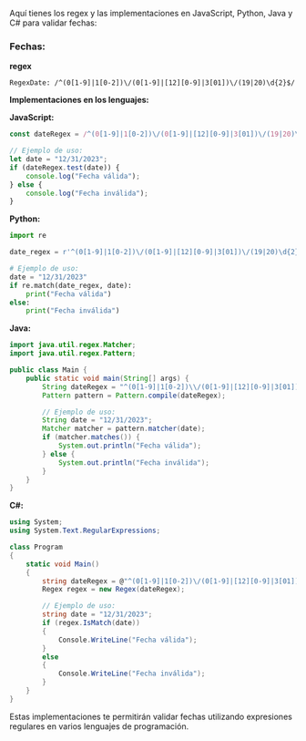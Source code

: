 Aquí tienes los regex y las implementaciones en JavaScript, Python, Java y C# para validar fechas:

### Fechas:

**regex**
```regex
RegexDate: /^(0[1-9]|1[0-2])\/(0[1-9]|[12][0-9]|3[01])\/(19|20)\d{2}$/
```

**Implementaciones en los lenguajes:**

**JavaScript:**
```javascript
const dateRegex = /^(0[1-9]|1[0-2])\/(0[1-9]|[12][0-9]|3[01])\/(19|20)\d{2}$/;

// Ejemplo de uso:
let date = "12/31/2023";
if (dateRegex.test(date)) {
    console.log("Fecha válida");
} else {
    console.log("Fecha inválida");
}
```

**Python:**
```python
import re

date_regex = r'^(0[1-9]|1[0-2])\/(0[1-9]|[12][0-9]|3[01])\/(19|20)\d{2}$'

# Ejemplo de uso:
date = "12/31/2023"
if re.match(date_regex, date):
    print("Fecha válida")
else:
    print("Fecha inválida")
```

**Java:**
```java
import java.util.regex.Matcher;
import java.util.regex.Pattern;

public class Main {
    public static void main(String[] args) {
        String dateRegex = "^(0[1-9]|1[0-2])\\/(0[1-9]|[12][0-9]|3[01])\\/(19|20)\\d{2}$";
        Pattern pattern = Pattern.compile(dateRegex);

        // Ejemplo de uso:
        String date = "12/31/2023";
        Matcher matcher = pattern.matcher(date);
        if (matcher.matches()) {
            System.out.println("Fecha válida");
        } else {
            System.out.println("Fecha inválida");
        }
    }
}
```

**C#:**
```csharp
using System;
using System.Text.RegularExpressions;

class Program
{
    static void Main()
    {
        string dateRegex = @"^(0[1-9]|1[0-2])\/(0[1-9]|[12][0-9]|3[01])\/(19|20)\d{2}$";
        Regex regex = new Regex(dateRegex);

        // Ejemplo de uso:
        string date = "12/31/2023";
        if (regex.IsMatch(date))
        {
            Console.WriteLine("Fecha válida");
        }
        else
        {
            Console.WriteLine("Fecha inválida");
        }
    }
}
```

Estas implementaciones te permitirán validar fechas utilizando expresiones regulares en varios lenguajes de programación.